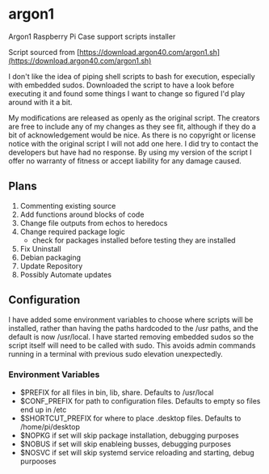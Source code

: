 # argon1

Argon1 Raspberry Pi Case support scripts installer

Script sourced from
[https://download.argon40.com/argon1.sh](https://download.argon40.com/argon1.sh)

I don't like the idea of piping shell scripts to bash for execution, especially
with embedded sudos. Downloaded the script to have a look before executing it
and found some things I want to change so figured I'd play around with it a bit.

My modifications are released as openly as the original script. The creators are
free to include any of my changes as they see fit, although if they do a bit of
acknowledgement would be nice. As there is no copyright or license notice with the
original script I will not add one here. I did try to contact the developers but
have had no response. By using my version of the script I offer no warranty of fitness
or accept liability for any damage caused.

## Plans

1. Commenting existing source
2. Add functions around blocks of code
3. Change file outputs from echos to heredocs
4. Change required package logic
    - check for packages installed before testing they are installed
5. Fix Uninstall
6. Debian packaging
7. Update Repository
8. Possibly Automate updates

## Configuration

I have added some environment variables to choose where scripts will be installed,
rather than having the paths hardcoded to the /usr paths, and the default is now
/usr/local. I have started removing embedded sudos so the script itself will need to
be called with sudo. This avoids admin commands running in a terminal with
previous sudo elevation unexpectedly.

### Environment Variables

- $PREFIX for all files in bin, lib, share. Defaults to /usr/local
- $CONF_PREFIX for path to configuration files. Defaults to empty so files end up in /etc
- $SHORTCUT_PREFIX for where to place .desktop files. Defaults to /home/pi/desktop
- $NOPKG if set will skip package installation, debugging purposes
- $NOBUS if set will skip enableing busses, debugging purposes
- $NOSVC if set will skip systemd service reloading and starting, debug purpooses
